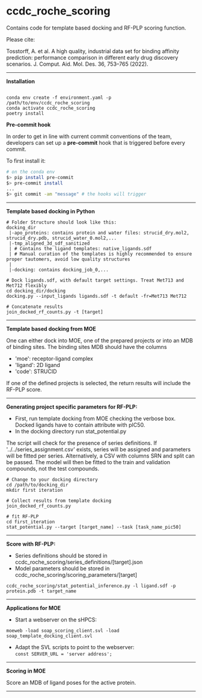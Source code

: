 # ccdc_roche_scoring

Contains code for template based docking and RF-PLP scoring function.

Please cite:

Tosstorff, A. et al. A high quality, industrial data set for binding affinity prediction: performance comparison in different early drug discovery scenarios. J. Comput. Aid. Mol. Des. 36, 753–765 (2022).

---
**Installation**
```

conda env create -f environment.yaml -p /path/to/env/ccdc_roche_scoring
conda activate ccdc_roche_scoring
poetry install

```

**Pre-commit hook**

In order to get in line with current commit conventions of the team, developers can set up a **pre-commit** hook that is triggered before every commit.

To first install it:

```bash
# on the conda env
$> pip install pre-commit
$> pre-commit install
...
$> git commit -am "message" # the hooks will trigger
```

---
**Template based docking in Python**

```
# Folder Structure should look like this:
docking_dir
 |-apo_proteins: contains protein and water files: strucid_dry.mol2, strucid_dry.pdb, strucid_water_0.mol2,...
 |-tmp_aligned_3d_sdf_sanitized
 | # Contains the ligand templates: native_ligands.sdf
 | # Manual curation of the templates is highly recommended to ensure proper tautomers, avoid low quality structures
 |
 |-docking: contains docking_job_0,...

# Dock ligands.sdf, with default target settings. Treat Met713 and Met712 flexibly
cd docking_dir/docking
docking.py --input_ligands ligands.sdf -t default -fr=Met713 Met712

# Concatenate results
join_docked_rf_counts.py -t [target]
```

---
**Template based docking from MOE**

One can either dock into MOE, one of the prepared projects or into an MDB of binding sites.
The binding sites MDB should have the columns
- 'moe': receptor-ligand complex
- 'ligand': 2D ligand
- 'code': STRUCID

If one of the defined projects is selected, the return results will include the RF-PLP score.

---

**Generating project specific parameters for RF-PLP:**

- First, run template docking from MOE checking the verbose box. Docked ligands have to contain attribute with pIC50.
- In the docking directory run stat_potential.py

The script will check for the presence of series definitions. If '../../series_assignment.csv' exists, series
will be assigned and parameters will be fitted per series. Alternatively, a CSV with columns SRN and split can
be passed. The model will then be fitted to the train and validation compounds, not the test compounds.

```
# Change to your docking directory
cd /path/to/docking_dir
mkdir first iteration

# Collect results from template docking
join_docked_rf_counts.py

# fit RF-PLP
cd first_iteration
stat_potential.py --target [target_name] --task [task_name_pic50]

```

---

**Score with RF-PLP:**

- Series definitions should be stored in ccdc_roche_scoring/series_definitions/[target].json
- Model parameters should be stored in ccdc_roche_scoring/scoring_parameters/[target]

```
ccdc_roche_scoring/stat_potential_inference.py -l ligand.sdf -p protein.pdb -t target_name
```

---

**Applications for MOE**
- Start a webserver on the sHPCS:
```
moeweb -load soap_scoring_client.svl -load soap_template_docking_client.svl
```
- Adapt the SVL scripts to point to the webserver: \
`const SERVER_URL = 'server address';`


---

**Scoring in MOE**

Score an MDB of ligand poses for the active protein.

---
